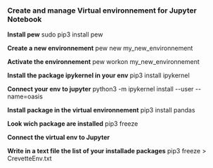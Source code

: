 ### Create and manage Virtual environnement for Jupyter Notebook

**Install pew**
sudo pip3 install pew

**Create a new environnement**
pew new my_new_environnement

**Activate the environnement**
pew workon my_new_environnement

**Install the package ipykernel in your env**
pip3 install ipykernel

**Connect your env to jupyter**
python3 -m ipykernel install --user --name=oasis

**Install package in the virtual environnement**
pip3 install pandas

**Look wich package are installed**
pip3 freeze

**Connect the virtual env to Jupyter**

**Write in a text file the list of your installade packages**
pip3 freeze > CrevetteEnv.txt

